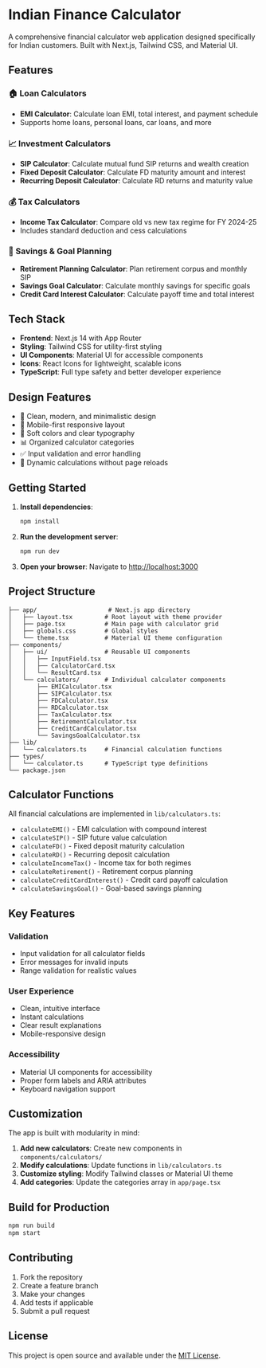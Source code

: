 # Indian Finance Calculator

A comprehensive financial calculator web application designed specifically for Indian customers. Built with Next.js, Tailwind CSS, and Material UI.

## Features

### 🏠 Loan Calculators

- **EMI Calculator**: Calculate loan EMI, total interest, and payment schedule
- Supports home loans, personal loans, car loans, and more

### 📈 Investment Calculators

- **SIP Calculator**: Calculate mutual fund SIP returns and wealth creation
- **Fixed Deposit Calculator**: Calculate FD maturity amount and interest
- **Recurring Deposit Calculator**: Calculate RD returns and maturity value

### 💰 Tax Calculators

- **Income Tax Calculator**: Compare old vs new tax regime for FY 2024-25
- Includes standard deduction and cess calculations

### 🎯 Savings & Goal Planning

- **Retirement Planning Calculator**: Plan retirement corpus and monthly SIP
- **Savings Goal Calculator**: Calculate monthly savings for specific goals
- **Credit Card Interest Calculator**: Calculate payoff time and total interest

## Tech Stack

- **Frontend**: Next.js 14 with App Router
- **Styling**: Tailwind CSS for utility-first styling
- **UI Components**: Material UI for accessible components
- **Icons**: React Icons for lightweight, scalable icons
- **TypeScript**: Full type safety and better developer experience

## Design Features

- 🎨 Clean, modern, and minimalistic design
- 📱 Mobile-first responsive layout
- 🎯 Soft colors and clear typography
- 📊 Organized calculator categories
- ✅ Input validation and error handling
- 🔄 Dynamic calculations without page reloads

## Getting Started

1. **Install dependencies**:

   ```bash
   npm install
   ```

2. **Run the development server**:

   ```bash
   npm run dev
   ```

3. **Open your browser**:
   Navigate to [http://localhost:3000](http://localhost:3000)

## Project Structure

```
├── app/                    # Next.js app directory
│   ├── layout.tsx         # Root layout with theme provider
│   ├── page.tsx           # Main page with calculator grid
│   ├── globals.css        # Global styles
│   └── theme.tsx          # Material UI theme configuration
├── components/
│   ├── ui/                # Reusable UI components
│   │   ├── InputField.tsx
│   │   ├── CalculatorCard.tsx
│   │   └── ResultCard.tsx
│   └── calculators/       # Individual calculator components
│       ├── EMICalculator.tsx
│       ├── SIPCalculator.tsx
│       ├── FDCalculator.tsx
│       ├── RDCalculator.tsx
│       ├── TaxCalculator.tsx
│       ├── RetirementCalculator.tsx
│       ├── CreditCardCalculator.tsx
│       └── SavingsGoalCalculator.tsx
├── lib/
│   └── calculators.ts     # Financial calculation functions
├── types/
│   └── calculator.ts      # TypeScript type definitions
└── package.json
```

## Calculator Functions

All financial calculations are implemented in `lib/calculators.ts`:

- `calculateEMI()` - EMI calculation with compound interest
- `calculateSIP()` - SIP future value calculation
- `calculateFD()` - Fixed deposit maturity calculation
- `calculateRD()` - Recurring deposit calculation
- `calculateIncomeTax()` - Income tax for both regimes
- `calculateRetirement()` - Retirement corpus planning
- `calculateCreditCardInterest()` - Credit card payoff calculation
- `calculateSavingsGoal()` - Goal-based savings planning

## Key Features

### Validation

- Input validation for all calculator fields
- Error messages for invalid inputs
- Range validation for realistic values

### User Experience

- Clean, intuitive interface
- Instant calculations
- Clear result explanations
- Mobile-responsive design

### Accessibility

- Material UI components for accessibility
- Proper form labels and ARIA attributes
- Keyboard navigation support

## Customization

The app is built with modularity in mind:

1. **Add new calculators**: Create new components in `components/calculators/`
2. **Modify calculations**: Update functions in `lib/calculators.ts`
3. **Customize styling**: Modify Tailwind classes or Material UI theme
4. **Add categories**: Update the categories array in `app/page.tsx`

## Build for Production

```bash
npm run build
npm start
```

## Contributing

1. Fork the repository
2. Create a feature branch
3. Make your changes
4. Add tests if applicable
5. Submit a pull request

## License

This project is open source and available under the [MIT License](LICENSE).
